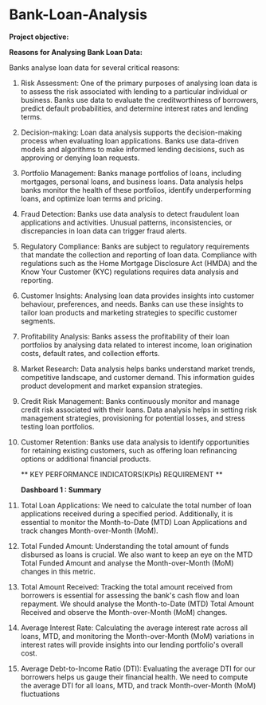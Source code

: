 # Bank-Loan-Analysis

 **Project objective:** 

 **Reasons for Analysing Bank Loan Data:**
 
Banks analyse loan data for several critical reasons:
1) Risk Assessment: One of the primary purposes of analysing loan data is to assess the risk associated with lending to a particular individual or business. Banks use data to evaluate the creditworthiness of borrowers, predict default probabilities, and determine interest rates and lending terms.
   
2) Decision-making: Loan data analysis supports the decision-making process when evaluating loan applications. Banks use data-driven models and algorithms to make informed lending decisions, such as approving or denying loan requests.

3) Portfolio Management: Banks manage portfolios of loans, including mortgages, personal loans, and business loans. Data analysis helps banks monitor the health of these portfolios, identify underperforming loans, and optimize loan terms and pricing.

4) Fraud Detection: Banks use data analysis to detect fraudulent loan applications and activities. Unusual patterns, inconsistencies, or discrepancies in loan data can trigger fraud alerts.

5) Regulatory Compliance: Banks are subject to regulatory requirements that mandate the collection and reporting of loan data. Compliance with regulations such as the Home Mortgage Disclosure Act (HMDA) and the Know Your Customer (KYC) regulations requires data analysis and reporting.

6) Customer Insights: Analysing loan data provides insights into customer behaviour, preferences, and needs. Banks can use these insights to tailor loan products and marketing strategies to specific customer segments.
   
7) Profitability Analysis: Banks assess the profitability of their loan portfolios by analysing data related to interest income, loan origination costs, default rates, and collection efforts.

8) Market Research: Data analysis helps banks understand market trends, competitive landscape, and customer demand. This information guides product development and market expansion strategies.

9) Credit Risk Management: Banks continuously monitor and manage credit risk associated with their loans. Data analysis helps in setting risk management strategies, provisioning for potential losses, and stress testing loan portfolios.

10) Customer Retention: Banks use data analysis to identify opportunities for retaining existing customers, such as offering loan refinancing options or additional financial products.

    ** KEY PERFORMANCE INDICATORS(KPIs) REQUIREMENT **

    **Dashboard 1 : Summary**
    
1) Total Loan Applications: We need to calculate the total number of loan applications received during a specified period. Additionally, it is essential to monitor the Month-to-Date (MTD) Loan Applications and track changes Month-over-Month (MoM).
       
2) Total Funded Amount: Understanding the total amount of funds disbursed as loans is crucial. We also want to keep an eye on the MTD Total Funded Amount and analyse the Month-over-Month (MoM) changes in this metric.

3) Total Amount Received: Tracking the total amount received from borrowers is essential for assessing the bank's cash flow and loan repayment. We should analyse the Month-to-Date (MTD) Total Amount Received and observe the Month-over-Month (MoM) changes.
   
4) Average Interest Rate: Calculating the average interest rate across all loans, MTD, and monitoring the Month-over-Month (MoM) variations in interest rates will provide insights into our lending portfolio's overall cost.

5) Average Debt-to-Income Ratio (DTI): Evaluating the average DTI for our borrowers helps us gauge their financial health. We need to compute the average DTI for all loans, MTD, and track Month-over-Month (MoM) fluctuations


